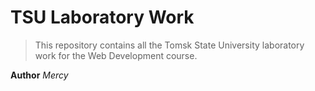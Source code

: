 # TSU Laboratory Work
> This repository contains all the Tomsk State University laboratory work for the Web Development course.

**Author**
*Mercy*
